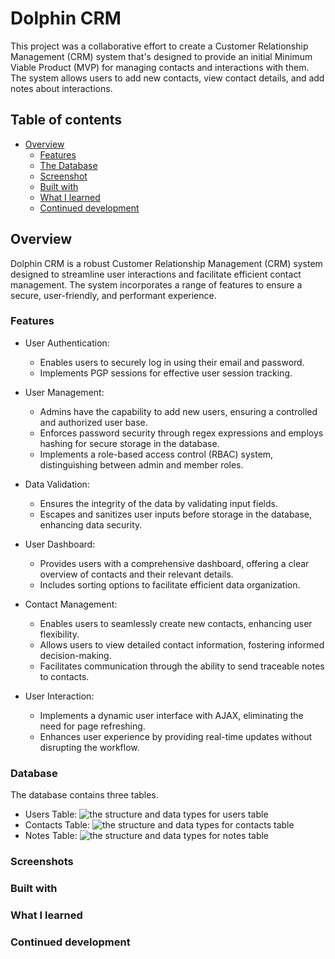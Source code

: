 # Dolphin CRM

This project was a collaborative effort to create a Customer Relationship Management (CRM) system that's designed to provide an initial Minimum Viable Product (MVP) for managing contacts and interactions with them. The system allows users to add new contacts, view contact details, and add notes about interactions. 

## Table of contents

- [Overview](#overview)
  - [Features](#features)
  - [The Database](#database)
  - [Screenshot](#screenshot)
  - [Built with](#built-with)
  - [What I learned](#what-i-learned)
  - [Continued development](#continued-development)

## Overview
Dolphin CRM is a robust Customer Relationship Management (CRM) system designed to streamline user interactions and facilitate efficient contact management. The system incorporates a range of features to ensure a secure, user-friendly, and performant experience. 

### Features
  - User Authentication:
    - Enables users to securely log in using their email and password.
    - Implements PGP sessions for effective user session tracking.
     
  - User Management:
    - Admins have the capability to add new users, ensuring a controlled and authorized user base.
    - Enforces password security through regex expressions and employs hashing for secure storage in the database.
    - Implements a role-based access control (RBAC) system, distinguishing between admin and member roles.

  - Data Validation:
    - Ensures the integrity of the data by validating input fields.
    - Escapes and sanitizes user inputs before storage in the database, enhancing data security.

  - User Dashboard:
    - Provides users with a comprehensive dashboard, offering a clear overview of contacts and their relevant details.
    - Includes sorting options to facilitate efficient data organization.

  - Contact Management:
    - Enables users to seamlessly create new contacts, enhancing user flexibility.
    - Allows users to view detailed contact information, fostering informed decision-making.
    - Facilitates communication through the ability to send traceable notes to contacts.

  - User Interaction:
    - Implements a dynamic user interface with AJAX, eliminating the need for page refreshing.
    - Enhances user experience by providing real-time updates without disrupting the workflow.

### Database
The database contains three tables.
- Users Table: ![the structure and data types for users table](https://github.com/jaecoder20/info2180-finalproject/assets/108883378/da1a8949-c4aa-4618-b6c9-f6b312edd899)
- Contacts Table: ![the structure and data types for contacts table](https://github.com/jaecoder20/info2180-finalproject/assets/108883378/378ec455-ea42-41c8-9b53-1eebd0763935)
- Notes Table: ![the structure and data types for notes table](https://github.com/jaecoder20/info2180-finalproject/assets/108883378/fa55be3d-1ad4-4940-a6ac-4b0983fdba1a)



### Screenshots




### Built with


### What I learned



### Continued development









